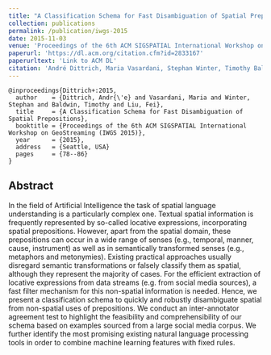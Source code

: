 ```yaml
---
title: "A Classification Schema for Fast Disambiguation of Spatial Prepositions"
collection: publications
permalink: /publication/iwgs-2015
date: 2015-11-03
venue: 'Proceedings of the 6th ACM SIGSPATIAL International Workshop on GeoStreaming (IWGS 2015)'
paperurl: 'https://dl.acm.org/citation.cfm?id=2833167'
paperurltext: 'Link to ACM DL'
citation: 'André Dittrich, Maria Vasardani, Stephan Winter, Timothy Baldwin and Fei Liu (2015) <a href="http://liufly.github.io/files/papers/iwgs-2015.pdf"><u>A Classification Schema for Fast Disambiguation of Spatial Prepositions</u></a>, In <i>Proceedings of the 6th ACM SIGSPATIAL International Workshop on GeoStreaming (IWGS 2015)</i>, Seattle, USA, pp. 78-86.'
---
```


```
@inproceedings{Dittrich+:2015,
  author    = {Dittrich, Andr{\'e} and Vasardani, Maria and Winter, Stephan and Baldwin, Timothy and Liu, Fei},
  title     = {A Classification Schema for Fast Disambiguation of Spatial Prepositions},
  booktitle = {Proceedings of the 6th ACM SIGSPATIAL International Workshop on GeoStreaming (IWGS 2015)},
  year      = {2015},
  address   = {Seattle, USA}
  pages     = {78--86}
} 
```

## Abstract
In the field of Artificial Intelligence the task of spatial language understanding is a particularly complex one. Textual spatial information is frequently represented by so-called locative expressions, incorporating spatial prepositions. However, apart from the spatial domain, these prepositions can occur in a wide range of senses (e.g., temporal, manner, cause, instrument) as well as in semantically transformed senses (e.g., metaphors and metonymies). Existing practical approaches usually disregard semantic transformations or falsely classify them as spatial, although they represent the majority of cases. For the efficient extraction of locative expressions from data streams (e.g. from social media sources), a fast filter mechanism for this non-spatial information is needed. Hence, we present a classification schema to quickly and robustly disambiguate spatial from non-spatial uses of prepositions. We conduct an inter-annotator agreement test to highlight the feasibility and comprehensibility of our schema based on examples sourced from a large social media corpus. We further identify the most promising existing natural language processing tools in order to combine machine learning features with fixed rules.